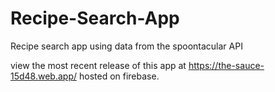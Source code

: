 # Recipe-Search-App

Recipe search app using data from the spoontacular API

view the most recent release of this app at https://the-sauce-15d48.web.app/
hosted on firebase.
